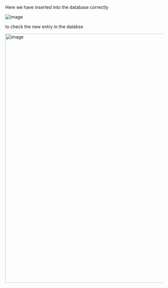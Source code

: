 


Here we have inserted into the database correctly

![image](https://github.com/astral-fate/UN-Women-Back-End-Scholarship/assets/63984422/87d6fc8b-f6b2-47d5-aa30-dbba3b0a3b51)


to check the new entry in the databse

<img width="796" alt="image" src="https://github.com/astral-fate/UN-Women-Back-End-Scholarship/assets/63984422/a2ad6bc8-1764-4056-8bdf-a469fe62e1cc">
